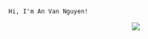 ```html
Hi, I'm An Van Nguyen!
```

<p align="center">
  <a href="https://skillicons.dev">
    <img src="https://skillicons.dev/icons?i=angular,react,nodejs,java,spring,python,net"/>
  </a>
</p>
<!-- typescript,nextjs,angular, -->

